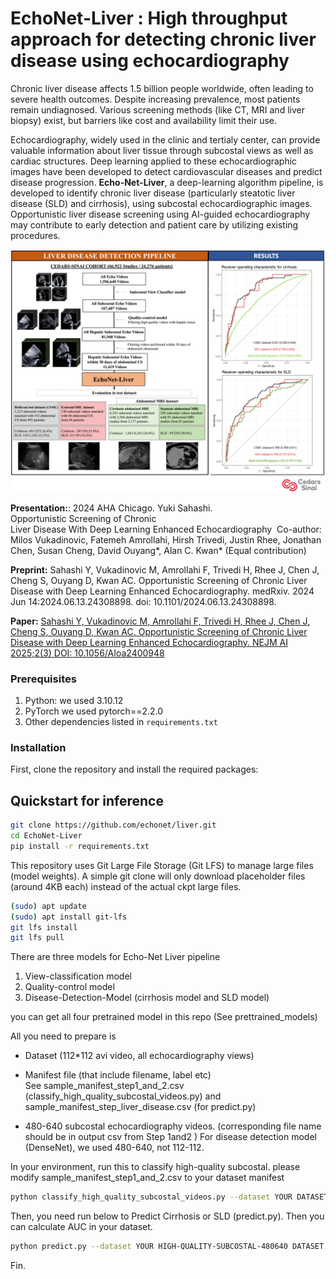 # EchoNet-Liver : High throughput approach for detecting chronic liver disease using echocardiography

Chronic liver disease affects 1.5 billion people worldwide, often leading to severe health outcomes. Despite increasing prevalence, most patients remain undiagnosed. Various screening methods (like CT, MRI and liver biopsy) exist, but barriers like cost and availability limit their use.

Echocardiography, widely used in the clinic and tertialy center, can provide valuable information about liver tissue through subcostal views as well as cardiac structures. Deep learning applied to these echocardiographic images have been developed to detect cardiovascular diseases and predict disease progression. 
**Echo-Net-Liver**, a deep-learning algorithm pipeline, is developed to identify chronic liver disease (particularly steatotic liver disease (SLD) and cirrhosis), using subcostal echocardiographic images. Opportunistic liver disease screening using AI-guided echocardiography may contribute to early detection and patient care by utilizing existing procedures.

![EchoNet-Liver Pipeline](https://github.com/echonet/liver/blob/main/EchoNet_Liver_Figure_github.png)


**Presentation:**: 2024 AHA Chicago. Yuki Sahashi. Opportunistic Screening of Chronic Liver Disease With Deep Learning Enhanced Echocardiography 
Co-author: Milos Vukadinovic, Fatemeh Amrollahi, Hirsh Trivedi, Justin Rhee, Jonathan Chen, Susan Cheng, David Ouyang*, Alan C. Kwan* (Equal contribution)

**Preprint:** Sahashi Y, Vukadinovic M, Amrollahi F, Trivedi H, Rhee J, Chen J, Cheng S, Ouyang D, Kwan AC. Opportunistic Screening of Chronic Liver Disease with Deep Learning Enhanced Echocardiography. medRxiv. 2024 Jun 14:2024.06.13.24308898. doi: 10.1101/2024.06.13.24308898.

**Paper:** [Sahashi Y, Vukadinovic M, Amrollahi F, Trivedi H, Rhee J, Chen J, Cheng S, Ouyang D, Kwan AC. Opportunistic Screening of Chronic Liver Disease with Deep Learning Enhanced Echocardiography. NEJM AI 2025;2(3)
DOI: 10.1056/AIoa2400948](https://ai.nejm.org/doi/full/10.1056/AIoa2400948?query=ai_toc)

### Prerequisites

1. Python: we used 3.10.12
2. PyTorch we used pytorch==2.2.0
3. Other dependencies listed in `requirements.txt`

### Installation
First, clone the repository and install the required packages:

## Quickstart for inference

```sh
git clone https://github.com/echonet/liver.git
cd EchoNet-Liver
pip install -r requirements.txt
```

This repository uses Git Large File Storage (Git LFS) to manage large files (model weights). A simple git clone will only download placeholder files (around 4KB each) instead of the actual ckpt large files.

```sh
(sudo) apt update
(sudo) apt install git-lfs
git lfs install
git lfs pull
```

There are three models for Echo-Net Liver pipeline
1. View-classification model
2. Quality-control model
3. Disease-Detection-Model (cirrhosis model and SLD model) 

you can get all four pretrained model in this repo (See prettrained_models)

All you need to prepare is 
- Dataset (112*112 avi video, all echocardiography views)  

- Manifest file (that include filename, label etc)   
See sample_manifest_step1_and_2.csv (classify_high_quality_subcostal_videos.py)  and sample_manifest_step_liver_disease.csv (for predict.py)

- 480-640 subcostal echocardiography videos. (corresponding file name should be in output csv from Step 1and2 ) 
For disease detection model (DenseNet), we used 480-640, not 112-112.

In your environment, run this to classify high-quality subcostal. 
please modify sample_manifest_step1_and_2.csv to your dataset manifest

```sh
python classify_high_quality_subcostal_videos.py --dataset YOUR DATASET PATH --manifest_path YOURMANIFEST PATH.csv
```

Then, you need run below to Predict Cirrhosis or SLD (predict.py). Then you can calculate AUC in your dataset.

```sh
python predict.py --dataset YOUR HIGH-QUALITY-SUBCOSTAL-480640 DATASET --label (SLD OR cirrhosis)
```

Fin.
